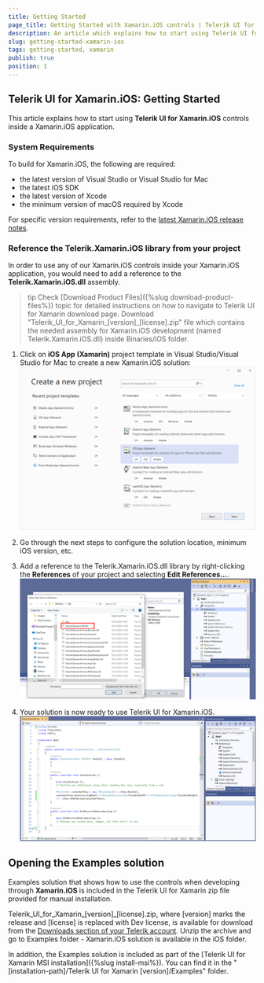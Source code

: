 ```yaml
---
title: Getting Started
page_title: Getting Started with Xamarin.iOS controls | Telerik UI for Xamarin Documentation
description: An article which explains how to start using Telerik UI for Xamarin.iOS.
slug: getting-started-xamarin-ios
tags: getting-started, xamarin
publish: true
position: 1
---
```


## Telerik UI for Xamarin.iOS: Getting Started

This article explains how to start using **Telerik UI for Xamarin.iOS** controls inside a Xamarin.iOS application.

### System Requirements

To build for Xamarin.iOS, the following are required:

 - the latest version of Visual Studio or Visual Studio for Mac
 - the latest iOS SDK
 - the latest version of Xcode 
 - the minimum version of macOS required by Xcode
 
For specific version requirements, refer to the [latest Xamarin.iOS release notes](https://docs.microsoft.com/en-us/xamarin/ios/release-notes/).

### Reference the Telerik.Xamarin.iOS library from your project

In order to use any of our Xamarin.iOS controls inside your Xamarin.iOS application, you would need to add a reference to the **Telerik.Xamarin.iOS.dll** assembly.

>tip Check [Download Product Files]({%slug download-product-files%}) topic for detailed instructions on how to navigate to Telerik UI for Xamarin download page. Download "Telerik_UI_for_Xamarin_[version]_[license].zip" file which contains the needed assembly for Xamarin.iOS development (named Telerik.Xamarin.iOS.dll) inside Binaries/iOS folder.

1. Click on **iOS App (Xamarin)** project template in Visual Studio/Visual Studio for Mac to create a new Xamarin.iOS solution:
![TelerikUI-Installation-Xamarin-New-Project](images/getting-started01.png "Create new solution")

2. Go through the next steps to configure the solution location, minimum iOS version, etc.

3. Add a reference to the Telerik.Xamarin.iOS.dll library by right-clicking the **References** of your project and selecting **Edit References...**.
![TelerikUI-Installation-Xamarin-Adding-References](images/getting-started02.png "Add references.")

4. Your solution is now ready to use Telerik UI for Xamarin.iOS.
![TelerikUI-Installation-Xamarin-User-Project](images/getting-started03.png "Integration complete.")

## Opening the Examples solution

Examples solution that shows how to use the controls when developing through **Xamarin.iOS** is included in the Telerik UI for Xamarin zip file provided for manual installation. 

Telerik_UI_for_Xamarin_[version]_[license].zip, where [version] marks the release and [license] is replaced with Dev license, is available for download from the [Downloads section of your Telerik account](https://www.telerik.com/account/product-download?product=UIXAM). Unzip the archive and go to Examples folder - Xamarin.iOS solution is available in the iOS folder.

In addition, the Examples solution is included as part of the [Telerik UI for Xamarin MSI installation]({%slug install-msi%}). You can find it in the  "[installation-path]/Telerik UI for Xamarin [version]/Examples" folder. 